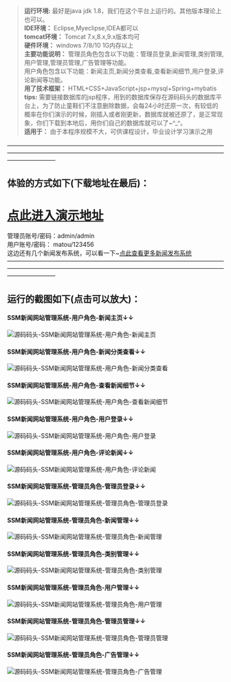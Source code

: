 >  **运行环境:** 最好是java jdk 1.8，我们在这个平台上运行的。其他版本理论上也可以。  
>  **IDE环境：** Eclipse,Myeclipse,IDEA都可以  
>  **tomcat环境：** Tomcat 7.x,8.x,9.x版本均可  
>  **硬件环境：** windows 7/8/10 1G内存以上  
>  **主要功能说明：** 管理员角色包含以下功能：管理员登录,新闻管理,类别管理,用户管理,管理员管理,广告管理等功能。  
用户角色包含以下功能：新闻主页,新闻分类查看,查看新闻细节,用户登录,评论新闻等功能。  
>  **用了技术框架：** HTML+CSS+JavaScript+jsp+mysql+Spring+mybatis  
>  **tips:** 需要链接数据库的jsp程序，用到的数据库保存在源码码头的数据库平台上，为了防止童鞋们不注意删除数据，会每24小时还原一次，有较低的概率在你们演示的时候，刚插入或者刚更新，数据库就被还原了，是正常现象，你们下载到本地后，用你们自己的数据库就可以了~^_^。  
>  **适用于：** 由于本程序规模不大，可供课程设计，毕业设计学习演示之用  


————————————————————————————————————————————————————————————————————————————————
## 体验的方式如下(下载地址在最后)：
# <a  rel="nofollow"  href="http://www.csbishe.cn:15056/ssm_news_system"><u>点此进入演示地址</u></a>
管理员账号/密码：admin/admin  
用户账号/密码： matou/123456  
这边还有几个新闻发布系统，可以看一下~[点此查看更多新闻发布系统](https://www.icodedock.com/article/search?keyword=%E6%96%B0%E9%97%BB%E5%8F%91%E5%B8%83%E7%B3%BB%E7%BB%9F)  
————————————————————————————————————————————————————————————————————————————————
## 运行的截图如下(点击可以放大)：
#### SSM新闻网站管理系统-用户角色-新闻主页↓↓
![源码码头-SSM新闻网站管理系统-用户角色-新闻主页](http://images.icodedock.com/JAVA/JAVAEE/SSM%E6%96%B0%E9%97%BB%E7%BD%91%E7%AB%99%E7%AE%A1%E7%90%86%E7%B3%BB%E7%BB%9F/%E7%94%A8%E6%88%B7%E8%A7%92%E8%89%B2/%E6%96%B0%E9%97%BB%E4%B8%BB%E9%A1%B5.png?imageView2/0/format/jpg/interlace/1/q/100|watermark/1/image/aHR0cDovL2ltYWdlcy5pY29kZWRvY2suY29tL21hcmsucG5n/dissolve/80/gravity/SouthEast/dx/10/dy/10|imageslim)
#### SSM新闻网站管理系统-用户角色-新闻分类查看↓↓
![源码码头-SSM新闻网站管理系统-用户角色-新闻分类查看](http://images.icodedock.com/JAVA/JAVAEE/SSM%E6%96%B0%E9%97%BB%E7%BD%91%E7%AB%99%E7%AE%A1%E7%90%86%E7%B3%BB%E7%BB%9F/%E7%94%A8%E6%88%B7%E8%A7%92%E8%89%B2/%E6%96%B0%E9%97%BB%E5%88%86%E7%B1%BB%E6%9F%A5%E7%9C%8B.png?imageView2/0/format/jpg/interlace/1/q/100|watermark/1/image/aHR0cDovL2ltYWdlcy5pY29kZWRvY2suY29tL21hcmsucG5n/dissolve/80/gravity/SouthEast/dx/10/dy/10|imageslim)
#### SSM新闻网站管理系统-用户角色-查看新闻细节↓↓
![源码码头-SSM新闻网站管理系统-用户角色-查看新闻细节](http://images.icodedock.com/JAVA/JAVAEE/SSM%E6%96%B0%E9%97%BB%E7%BD%91%E7%AB%99%E7%AE%A1%E7%90%86%E7%B3%BB%E7%BB%9F/%E7%94%A8%E6%88%B7%E8%A7%92%E8%89%B2/%E6%9F%A5%E7%9C%8B%E6%96%B0%E9%97%BB%E7%BB%86%E8%8A%82.png?imageView2/0/format/jpg/interlace/1/q/100|watermark/1/image/aHR0cDovL2ltYWdlcy5pY29kZWRvY2suY29tL21hcmsucG5n/dissolve/80/gravity/SouthEast/dx/10/dy/10|imageslim)
#### SSM新闻网站管理系统-用户角色-用户登录↓↓
![源码码头-SSM新闻网站管理系统-用户角色-用户登录](http://images.icodedock.com/JAVA/JAVAEE/SSM%E6%96%B0%E9%97%BB%E7%BD%91%E7%AB%99%E7%AE%A1%E7%90%86%E7%B3%BB%E7%BB%9F/%E7%94%A8%E6%88%B7%E8%A7%92%E8%89%B2/%E7%94%A8%E6%88%B7%E7%99%BB%E5%BD%95.png?imageView2/0/format/jpg/interlace/1/q/100|watermark/1/image/aHR0cDovL2ltYWdlcy5pY29kZWRvY2suY29tL21hcmsucG5n/dissolve/80/gravity/SouthEast/dx/10/dy/10|imageslim)
#### SSM新闻网站管理系统-用户角色-评论新闻↓↓
![源码码头-SSM新闻网站管理系统-用户角色-评论新闻](http://images.icodedock.com/JAVA/JAVAEE/SSM%E6%96%B0%E9%97%BB%E7%BD%91%E7%AB%99%E7%AE%A1%E7%90%86%E7%B3%BB%E7%BB%9F/%E7%94%A8%E6%88%B7%E8%A7%92%E8%89%B2/%E8%AF%84%E8%AE%BA%E6%96%B0%E9%97%BB.png?imageView2/0/format/jpg/interlace/1/q/100|watermark/1/image/aHR0cDovL2ltYWdlcy5pY29kZWRvY2suY29tL21hcmsucG5n/dissolve/80/gravity/SouthEast/dx/10/dy/10|imageslim)
#### SSM新闻网站管理系统-管理员角色-管理员登录↓↓
![源码码头-SSM新闻网站管理系统-管理员角色-管理员登录](http://images.icodedock.com/JAVA/JAVAEE/SSM%E6%96%B0%E9%97%BB%E7%BD%91%E7%AB%99%E7%AE%A1%E7%90%86%E7%B3%BB%E7%BB%9F/%E7%AE%A1%E7%90%86%E5%91%98%E8%A7%92%E8%89%B2/%E7%AE%A1%E7%90%86%E5%91%98%E7%99%BB%E5%BD%95.png?imageView2/0/format/jpg/interlace/1/q/100|watermark/1/image/aHR0cDovL2ltYWdlcy5pY29kZWRvY2suY29tL21hcmsucG5n/dissolve/80/gravity/SouthEast/dx/10/dy/10|imageslim)
#### SSM新闻网站管理系统-管理员角色-新闻管理↓↓
![源码码头-SSM新闻网站管理系统-管理员角色-新闻管理](http://images.icodedock.com/JAVA/JAVAEE/SSM%E6%96%B0%E9%97%BB%E7%BD%91%E7%AB%99%E7%AE%A1%E7%90%86%E7%B3%BB%E7%BB%9F/%E7%AE%A1%E7%90%86%E5%91%98%E8%A7%92%E8%89%B2/%E6%96%B0%E9%97%BB%E7%AE%A1%E7%90%86.png?imageView2/0/format/jpg/interlace/1/q/100|watermark/1/image/aHR0cDovL2ltYWdlcy5pY29kZWRvY2suY29tL21hcmsucG5n/dissolve/80/gravity/SouthEast/dx/10/dy/10|imageslim)
#### SSM新闻网站管理系统-管理员角色-类别管理↓↓
![源码码头-SSM新闻网站管理系统-管理员角色-类别管理](http://images.icodedock.com/JAVA/JAVAEE/SSM%E6%96%B0%E9%97%BB%E7%BD%91%E7%AB%99%E7%AE%A1%E7%90%86%E7%B3%BB%E7%BB%9F/%E7%AE%A1%E7%90%86%E5%91%98%E8%A7%92%E8%89%B2/%E7%B1%BB%E5%88%AB%E7%AE%A1%E7%90%86.png?imageView2/0/format/jpg/interlace/1/q/100|watermark/1/image/aHR0cDovL2ltYWdlcy5pY29kZWRvY2suY29tL21hcmsucG5n/dissolve/80/gravity/SouthEast/dx/10/dy/10|imageslim)
#### SSM新闻网站管理系统-管理员角色-用户管理↓↓
![源码码头-SSM新闻网站管理系统-管理员角色-用户管理](http://images.icodedock.com/JAVA/JAVAEE/SSM%E6%96%B0%E9%97%BB%E7%BD%91%E7%AB%99%E7%AE%A1%E7%90%86%E7%B3%BB%E7%BB%9F/%E7%AE%A1%E7%90%86%E5%91%98%E8%A7%92%E8%89%B2/%E7%94%A8%E6%88%B7%E7%AE%A1%E7%90%86.png?imageView2/0/format/jpg/interlace/1/q/100|watermark/1/image/aHR0cDovL2ltYWdlcy5pY29kZWRvY2suY29tL21hcmsucG5n/dissolve/80/gravity/SouthEast/dx/10/dy/10|imageslim)
#### SSM新闻网站管理系统-管理员角色-管理员管理↓↓
![源码码头-SSM新闻网站管理系统-管理员角色-管理员管理](http://images.icodedock.com/JAVA/JAVAEE/SSM%E6%96%B0%E9%97%BB%E7%BD%91%E7%AB%99%E7%AE%A1%E7%90%86%E7%B3%BB%E7%BB%9F/%E7%AE%A1%E7%90%86%E5%91%98%E8%A7%92%E8%89%B2/%E7%AE%A1%E7%90%86%E5%91%98%E7%AE%A1%E7%90%86.png?imageView2/0/format/jpg/interlace/1/q/100|watermark/1/image/aHR0cDovL2ltYWdlcy5pY29kZWRvY2suY29tL21hcmsucG5n/dissolve/80/gravity/SouthEast/dx/10/dy/10|imageslim)
#### SSM新闻网站管理系统-管理员角色-广告管理↓↓
![源码码头-SSM新闻网站管理系统-管理员角色-广告管理](http://images.icodedock.com/JAVA/JAVAEE/SSM%E6%96%B0%E9%97%BB%E7%BD%91%E7%AB%99%E7%AE%A1%E7%90%86%E7%B3%BB%E7%BB%9F/%E7%AE%A1%E7%90%86%E5%91%98%E8%A7%92%E8%89%B2/%E5%B9%BF%E5%91%8A%E7%AE%A1%E7%90%86.png?imageView2/0/format/jpg/interlace/1/q/100|watermark/1/image/aHR0cDovL2ltYWdlcy5pY29kZWRvY2suY29tL21hcmsucG5n/dissolve/80/gravity/SouthEast/dx/10/dy/10|imageslim)
<p style="display:none"  >本源码关键字：新闻发布 新闻管理 新闻网站 网页 web  毕业设计 实训 项目 计算机专业 软件开发 网站 程序 软件 管理系统 gui</p>